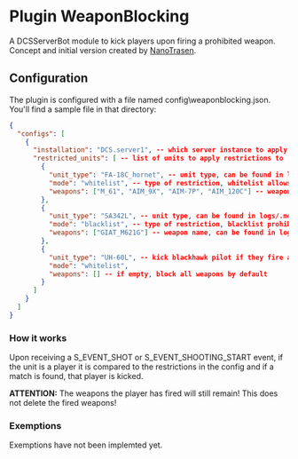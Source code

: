 # Plugin WeaponBlocking
A DCSServerBot module to kick players upon firing a prohibited weapon.
Concept and initial version created by [NanoTrasen](https://github.com/NanoTrasen-Inc).

## Configuration
The plugin is configured with a file named config\weaponblocking.json. You'll find a sample file in that directory:
```json
{
  "configs": [
    {
      "installation": "DCS.server1", -- which server instance to apply to
      "restricted_units": [ -- list of units to apply restrictions to
        {
          "unit_type": "FA-18C_hornet", -- unit type, can be found in logs/.modulestats
          "mode": "whitelist", -- type of restriction, whitelist allows only specific weapons (or none if blank)
          "weapons": ["M_61", "AIM_9X", "AIM-7P", "AIM_120C"] -- weapon name, allows only guns and air to air missiles, kick upon dropping a bomb, etc
        },
        {
          "unit_type": "SA342L", -- unit type, can be found in logs/.modulestats
          "mode": "blacklist", -- type of restriction, blacklist prohibits the weapons specified below
          "weapons": ["GIAT_M621G"] -- weapon name, can be found in logs/.modulestats
        },
        {
          "unit_type": "UH-60L", -- kick blackhawk pilot if they fire any weapon at all
          "mode": "whitelist",
          "weapons": [] -- if empty, block all weapons by default
        }
      ]
    }
  ]
}
```
### How it works
Upon receiving a S_EVENT_SHOT or S_EVENT_SHOOTING_START event, if the unit is a player it is compared to the restrictions in the config and if a match is found, that player is kicked.

**ATTENTION:** The weapons the player has fired will still remain! This does not delete the fired weapons!

### Exemptions
Exemptions have not been implemted yet.
